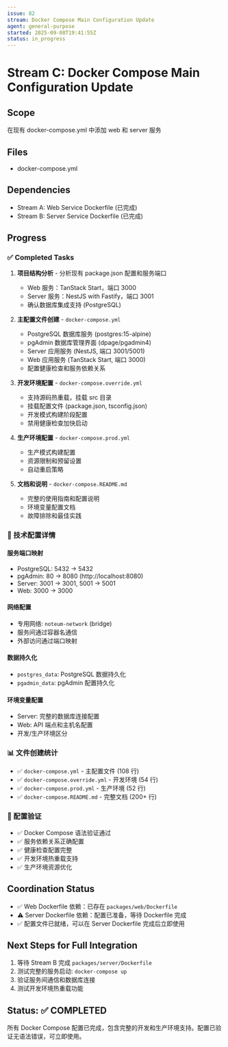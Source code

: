 ```yaml
---
issue: 82
stream: Docker Compose Main Configuration Update
agent: general-purpose
started: 2025-09-08T19:41:55Z
status: in_progress
---
```


# Stream C: Docker Compose Main Configuration Update

## Scope

在现有 docker-compose.yml 中添加 web 和 server 服务

## Files

- docker-compose.yml

## Dependencies

- Stream A: Web Service Dockerfile (已完成)
- Stream B: Server Service Dockerfile (已完成)

## Progress

### ✅ Completed Tasks

1. **项目结构分析** - 分析现有 package.json 配置和服务端口
   - Web 服务：TanStack Start，端口 3000
   - Server 服务：NestJS with Fastify，端口 3001
   - 确认数据库集成支持 (PostgreSQL)

2. **主配置文件创建** - `docker-compose.yml`
   - PostgreSQL 数据库服务 (postgres:15-alpine)
   - pgAdmin 数据库管理界面 (dpage/pgadmin4)
   - Server 应用服务 (NestJS, 端口 3001/5001)
   - Web 应用服务 (TanStack Start, 端口 3000)
   - 配置健康检查和服务依赖关系

3. **开发环境配置** - `docker-compose.override.yml`
   - 支持源码热重载，挂载 src 目录
   - 挂载配置文件 (package.json, tsconfig.json)
   - 开发模式构建阶段配置
   - 禁用健康检查加快启动

4. **生产环境配置** - `docker-compose.prod.yml`
   - 生产模式构建配置
   - 资源限制和预留设置
   - 自动重启策略

5. **文档和说明** - `docker-compose.README.md`
   - 完整的使用指南和配置说明
   - 环境变量配置文档
   - 故障排除和最佳实践

### 🔧 技术配置详情

#### 服务端口映射

- PostgreSQL: 5432 -> 5432
- pgAdmin: 80 -> 8080 (http://localhost:8080)
- Server: 3001 -> 3001, 5001 -> 5001
- Web: 3000 -> 3000

#### 网络配置

- 专用网络: `noteum-network` (bridge)
- 服务间通过容器名通信
- 外部访问通过端口映射

#### 数据持久化

- `postgres_data`: PostgreSQL 数据持久化
- `pgadmin_data`: pgAdmin 配置持久化

#### 环境变量配置

- Server: 完整的数据库连接配置
- Web: API 端点和主机名配置
- 开发/生产环境区分

### 📊 文件创建统计

- ✅ `docker-compose.yml` - 主配置文件 (108 行)
- ✅ `docker-compose.override.yml` - 开发环境 (54 行)
- ✅ `docker-compose.prod.yml` - 生产环境 (52 行)
- ✅ `docker-compose.README.md` - 完整文档 (200+ 行)

### 🎯 配置验证

- ✅ Docker Compose 语法验证通过
- ✅ 服务依赖关系正确配置
- ✅ 健康检查配置完整
- ✅ 开发环境热重载支持
- ✅ 生产环境资源优化

## Coordination Status

- ✅ Web Dockerfile 依赖：已存在 `packages/web/Dockerfile`
- ⚠️ Server Dockerfile 依赖：配置已准备，等待 Dockerfile 完成
- ✅ 配置文件已就绪，可以在 Server Dockerfile 完成后立即使用

## Next Steps for Full Integration

1. 等待 Stream B 完成 `packages/server/Dockerfile`
2. 测试完整的服务启动: `docker-compose up`
3. 验证服务间通信和数据库连接
4. 测试开发环境热重载功能

## Status: ✅ COMPLETED

所有 Docker Compose 配置已完成，包含完整的开发和生产环境支持。配置已验证无语法错误，可立即使用。
